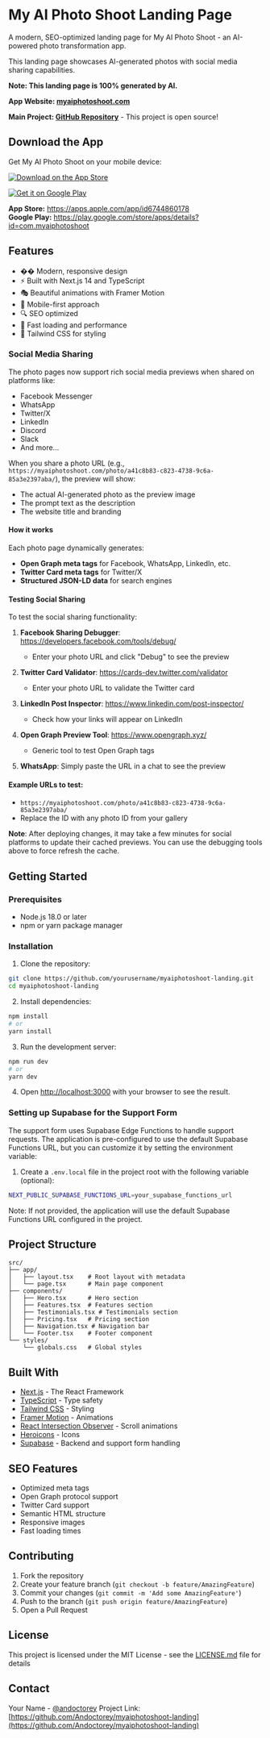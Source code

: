 # My AI Photo Shoot Landing Page

A modern, SEO-optimized landing page for My AI Photo Shoot - an AI-powered photo transformation app.

This landing page showcases AI-generated photos with social media sharing capabilities.

**Note: This landing page is 100% generated by AI.**

**App Website: [myaiphotoshoot.com](https://myaiphotoshoot.com)**

**Main Project: [GitHub Repository](https://github.com/Andoctorey/myaiphotoshoot-kmp)** - This project is open source!

## Download the App

Get My AI Photo Shoot on your mobile device:

[![Download on the App Store](https://developer.apple.com/assets/elements/badges/download-on-the-app-store.svg)](https://apps.apple.com/app/id6744860178)

[![Get it on Google Play](https://play.google.com/intl/en_us/badges/static/images/badges/en_badge_web_generic.png)](https://play.google.com/store/apps/details?id=com.myaiphotoshoot)

**App Store:** https://apps.apple.com/app/id6744860178  
**Google Play:** https://play.google.com/store/apps/details?id=com.myaiphotoshoot

## Features

- �� Modern, responsive design
- ⚡ Built with Next.js 14 and TypeScript
- 🎭 Beautiful animations with Framer Motion
- 📱 Mobile-first approach
- 🔍 SEO optimized
- 🎯 Fast loading and performance
- 🌈 Tailwind CSS for styling

### Social Media Sharing
The photo pages now support rich social media previews when shared on platforms like:
- Facebook Messenger
- WhatsApp
- Twitter/X
- LinkedIn
- Discord
- Slack
- And more...

When you share a photo URL (e.g., `https://myaiphotoshoot.com/photo/a41c8b83-c823-4738-9c6a-85a3e2397aba/`), the preview will show:
- The actual AI-generated photo as the preview image
- The prompt text as the description
- The website title and branding

#### How it works
Each photo page dynamically generates:
- **Open Graph meta tags** for Facebook, WhatsApp, LinkedIn, etc.
- **Twitter Card meta tags** for Twitter/X
- **Structured JSON-LD data** for search engines

#### Testing Social Sharing
To test the social sharing functionality:

1. **Facebook Sharing Debugger**: https://developers.facebook.com/tools/debug/
   - Enter your photo URL and click "Debug" to see the preview

2. **Twitter Card Validator**: https://cards-dev.twitter.com/validator
   - Enter your photo URL to validate the Twitter card

3. **LinkedIn Post Inspector**: https://www.linkedin.com/post-inspector/
   - Check how your links will appear on LinkedIn

4. **Open Graph Preview Tool**: https://www.opengraph.xyz/
   - Generic tool to test Open Graph tags

5. **WhatsApp**: Simply paste the URL in a chat to see the preview

#### Example URLs to test:
- `https://myaiphotoshoot.com/photo/a41c8b83-c823-4738-9c6a-85a3e2397aba/`
- Replace the ID with any photo ID from your gallery

**Note**: After deploying changes, it may take a few minutes for social platforms to update their cached previews. You can use the debugging tools above to force refresh the cache.

## Getting Started

### Prerequisites

- Node.js 18.0 or later
- npm or yarn package manager

### Installation

1. Clone the repository:
```bash
git clone https://github.com/yourusername/myaiphotoshoot-landing.git
cd myaiphotoshoot-landing
```

2. Install dependencies:
```bash
npm install
# or
yarn install
```

3. Run the development server:
```bash
npm run dev
# or
yarn dev
```

4. Open [http://localhost:3000](http://localhost:3000) with your browser to see the result.

### Setting up Supabase for the Support Form

The support form uses Supabase Edge Functions to handle support requests. The application is pre-configured to use the default Supabase Functions URL, but you can customize it by setting the environment variable:

1. Create a `.env.local` file in the project root with the following variable (optional):

```bash
NEXT_PUBLIC_SUPABASE_FUNCTIONS_URL=your_supabase_functions_url
```

Note: If not provided, the application will use the default Supabase Functions URL configured in the project.

## Project Structure

```
src/
├── app/
│   ├── layout.tsx    # Root layout with metadata
│   └── page.tsx      # Main page component
├── components/
│   ├── Hero.tsx      # Hero section
│   ├── Features.tsx  # Features section
│   ├── Testimonials.tsx # Testimonials section
│   ├── Pricing.tsx   # Pricing section
│   ├── Navigation.tsx # Navigation bar
│   └── Footer.tsx    # Footer component
└── styles/
    └── globals.css   # Global styles
```

## Built With

- [Next.js](https://nextjs.org/) - The React Framework
- [TypeScript](https://www.typescriptlang.org/) - Type safety
- [Tailwind CSS](https://tailwindcss.com/) - Styling
- [Framer Motion](https://www.framer.com/motion/) - Animations
- [React Intersection Observer](https://github.com/thebuilder/react-intersection-observer) - Scroll animations
- [Heroicons](https://heroicons.com/) - Icons
- [Supabase](https://supabase.com/) - Backend and support form handling

## SEO Features

- Optimized meta tags
- Open Graph protocol support
- Twitter Card support
- Semantic HTML structure
- Responsive images
- Fast loading times

## Contributing

1. Fork the repository
2. Create your feature branch (`git checkout -b feature/AmazingFeature`)
3. Commit your changes (`git commit -m 'Add some AmazingFeature'`)
4. Push to the branch (`git push origin feature/AmazingFeature`)
5. Open a Pull Request

## License

This project is licensed under the MIT License - see the [LICENSE.md](LICENSE.md) file for details

## Contact

Your Name - [@andoctorey](https://x.com/andoctorey)
Project Link: [https://github.com/Andoctorey/myaiphotoshoot-landing](https://github.com/Andoctorey/myaiphotoshoot-landing)
